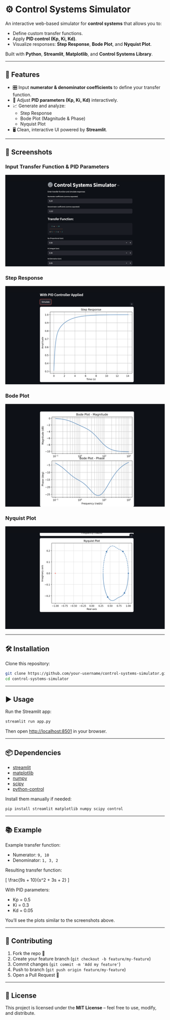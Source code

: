 # ⚙️ Control Systems Simulator  

An interactive web-based simulator for **control systems** that allows you to:  
- Define custom transfer functions.  
- Apply **PID control (Kp, Ki, Kd)**.  
- Visualize responses: **Step Response**, **Bode Plot**, and **Nyquist Plot**.  

Built with **Python**, **Streamlit**, **Matplotlib**, and **Control Systems Library**.  

---

## 🚀 Features  

- 🎛️ Input **numerator & denominator coefficients** to define your transfer function.  
- 🔧 Adjust **PID parameters (Kp, Ki, Kd)** interactively.  
- 📈 Generate and analyze:  
  - Step Response  
  - Bode Plot (Magnitude & Phase)  
  - Nyquist Plot  
- 🖥️ Clean, interactive UI powered by **Streamlit**.  

---

## 📸 Screenshots  

### Input Transfer Function & PID Parameters  
![UI Example](screenshots/1.png)  

### Step Response  
![Step Response](screenshots/2.png)  

### Bode Plot  
![Bode Plot](screenshots/3.png)  

### Nyquist Plot  
![Nyquist Plot](screenshots/4.png)  

---

## 🛠️ Installation  

Clone this repository:  

```bash
git clone https://github.com/your-username/control-systems-simulator.git
cd control-systems-simulator
```

---

## ▶️ Usage  

Run the Streamlit app:  

```bash
streamlit run app.py
```

Then open [http://localhost:8501](http://localhost:8501) in your browser.  

---

## 📦 Dependencies  

- [streamlit](https://streamlit.io/)  
- [matplotlib](https://matplotlib.org/)  
- [numpy](https://numpy.org/)  
- [scipy](https://scipy.org/)  
- [python-control](https://python-control.readthedocs.io/)  

Install them manually if needed:  

```bash
pip install streamlit matplotlib numpy scipy control
```

---

## 📚 Example  

Example transfer function:  

- Numerator: `9, 10`  
- Denominator: `1, 3, 2`  

Resulting transfer function:  

\[
\frac{9s + 10}{s^2 + 3s + 2}
\]  

With PID parameters:  
- Kp = 0.5  
- Ki = 0.3  
- Kd = 0.05  

You’ll see the plots similar to the screenshots above.  

---

## 🤝 Contributing  

1. Fork the repo 🍴  
2. Create your feature branch (`git checkout -b feature/my-feature`)  
3. Commit changes (`git commit -m 'Add my feature'`)  
4. Push to branch (`git push origin feature/my-feature`)  
5. Open a Pull Request 🚀  

---

## 📜 License  

This project is licensed under the **MIT License** – feel free to use, modify, and distribute.  
